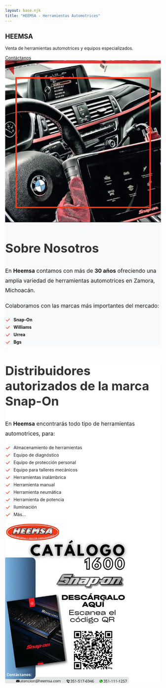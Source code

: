```yaml
---
layout: base.njk
title: "HEEMSA - Herramientas Automotrices"
---
```


<!-- Hero Section -->
<section class="hero-section">
    <div class="container">
        <div class="hero-content">
            <h1>HEEMSA</h1>
            <p>Venta de herramientas automotrices y equipos especializados.</p>
            <a href="/contacto/" class="btn btn-hero">Contáctanos</a>
        </div>
    </div>
</section>

<!-- <div class="container py-5">
    <div class="row">
        <div class="col-md-4 mb-4">
            <div class="product-card text-center">
                <h3 class="product-name">Herramientas de Calidad</h3>
                <p>Amplio catálogo de herramientas profesionales para el sector automotriz.</p>
                <button class="btn btn-primary">Ver Catálogo</button>
            </div>
        </div>
        
        <div class="col-md-4 mb-4">
            <div class="product-card text-center">
                <h3 class="product-name">Diagnóstico Automotriz</h3>
                <p>Equipos especializados para diagnóstico y reparación automotriz.</p>
                <button class="btn btn-primary">Ver Productos</button>
            </div>
        </div>
        
        <div class="col-md-4 mb-4">
            <div class="product-card text-center">
                <h3 class="product-name">Soporte Técnico</h3>
                <p>Asesoría profesional y soporte técnico especializado.</p>
                <button class="btn btn-primary">Contactanos</button>
            </div>
        </div>
    </div>
</div> -->

<!-- Sección Sobre Nosotros -->
<section class="about-section py-5" style="background-color: #f8f9fa;">
    <div class="container">
        <div class="row align-items-center">
            <div class="col-lg-6 mb-4 mb-lg-0">
                <div class="about-image">
                    <img src="/assets/images/Heemsa-about-us.jpg" alt="Interior de vehículo BMW" class="img-fluid rounded shadow-lg">
                </div>
            </div>
            <div class="col-lg-6">
                <div class="about-content">
                    <h2 class="mb-4" style="color: #333; font-size: 2.5rem; font-weight: bold;">Sobre Nosotros</h2>
                    <p class="mb-4" style="font-size: 1.1rem; line-height: 1.8;">
                        En <strong>Heemsa</strong> contamos con más de <strong>30 años</strong> ofreciendo una amplia variedad de herramientas automotrices en Zamora, Michoacán.
                    </p>
                    <p class="mb-4" style="font-size: 1.1rem; line-height: 1.8;">
                        Colaboramos con las marcas más importantes del mercado:
                    </p>
                    <ul class="brands-list" style="list-style: none; padding: 0;">
                        <li class="mb-2" style="display: flex; align-items: center;">
                            <span style="color: #ff3a17; font-size: 1.2rem; margin-right: 10px;">✓</span>
                            <strong>Snap-On</strong>
                        </li>
                        <li class="mb-2" style="display: flex; align-items: center;">
                            <span style="color: #ff3a17; font-size: 1.2rem; margin-right: 10px;">✓</span>
                            <strong>Williams</strong>
                        </li>
                        <li class="mb-2" style="display: flex; align-items: center;">
                            <span style="color: #ff3a17; font-size: 1.2rem; margin-right: 10px;">✓</span>
                            <strong>Urrea</strong>
                        </li>
                        <li class="mb-2" style="display: flex; align-items: center;">
                            <span style="color: #ff3a17; font-size: 1.2rem; margin-right: 10px;">✓</span>
                            <strong>Bgs</strong>
                        </li>
                    </ul>
                </div>
            </div>
        </div>
    </div>
</section>

<!-- Sección Distribuidores Snap-On -->
<section class="snapon-section py-5" style="background-color: #ffffff;">
    <div class="container">
        <div class="row align-items-center">
            <div class="col-lg-6">
                <div class="snapon-content">
                    <h2 class="mb-4" style="color: #333; font-size: 2.5rem; font-weight: bold;">Distribuidores autorizados de la marca Snap-On</h2>
                    <p class="mb-4" style="font-size: 1.1rem; line-height: 1.8;">
                        En <strong>Heemsa</strong> encontrarás todo tipo de herramientas automotrices, para:
                    </p>
                    <ul class="tools-list" style="list-style: none; padding: 0;">
                        <li class="mb-2" style="display: flex; align-items: center;">
                            <span style="color: #ff3a17; font-size: 1.2rem; margin-right: 10px;">✓</span>
                            Almacenamiento de herramientas
                        </li>
                        <li class="mb-2" style="display: flex; align-items: center;">
                            <span style="color: #ff3a17; font-size: 1.2rem; margin-right: 10px;">✓</span>
                            Equipo de diagnóstico
                        </li>
                        <li class="mb-2" style="display: flex; align-items: center;">
                            <span style="color: #ff3a17; font-size: 1.2rem; margin-right: 10px;">✓</span>
                            Equipo de protección personal
                        </li>
                        <li class="mb-2" style="display: flex; align-items: center;">
                            <span style="color: #ff3a17; font-size: 1.2rem; margin-right: 10px;">✓</span>
                            Equipo para talleres mecánicos
                        </li>
                        <li class="mb-2" style="display: flex; align-items: center;">
                            <span style="color: #ff3a17; font-size: 1.2rem; margin-right: 10px;">✓</span>
                            Herramientas inalámbrica
                        </li>
                        <li class="mb-2" style="display: flex; align-items: center;">
                            <span style="color: #ff3a17; font-size: 1.2rem; margin-right: 10px;">✓</span>
                            Herramienta manual
                        </li>
                        <li class="mb-2" style="display: flex; align-items: center;">
                            <span style="color: #ff3a17; font-size: 1.2rem; margin-right: 10px;">✓</span>
                            Herramienta neumática
                        </li>
                        <li class="mb-2" style="display: flex; align-items: center;">
                            <span style="color: #ff3a17; font-size: 1.2rem; margin-right: 10px;">✓</span>
                            Herramienta de potencia
                        </li>
                        <li class="mb-2" style="display: flex; align-items: center;">
                            <span style="color: #ff3a17; font-size: 1.2rem; margin-right: 10px;">✓</span>
                            Iluminación
                        </li>
                        <li class="mb-2" style="display: flex; align-items: center;">
                            <span style="color: #ff3a17; font-size: 1.2rem; margin-right: 10px;">✓</span>
                            Más...
                        </li>
                    </ul>
                </div>
            </div>
            <div class="col-lg-6 mb-4 mb-lg-0">
                <div class="catalog-section text-center">
                    <img src="/assets/images/Heemsa-catalog.jpg" alt="Catálogo Heemsa Snap-On" class="img-fluid rounded shadow-lg mb-4" style="max-width: 400px;">
                 <!--    <div class="catalog-info">
                        <h3 style="color: #333; font-size: 1.8rem; margin-bottom: 15px;">CATÁLOGO 1600</h3>
                        <h4 style="color: #ff3a17; font-size: 1.5rem; margin-bottom: 20px;">DESCÁRGALO AQUÍ</h4>
                        <p style="margin-bottom: 15px;">Escanea el código QR</p>
                        <div class="qr-placeholder" style="width: 120px; height: 120px; background-color: #f0f0f0; border: 2px solid #ddd; margin: 0 auto 20px; display: flex; align-items: center; justify-content: center; border-radius: 8px;">
                            <span style="color: #666; font-size: 12px;">QR Code</span>
                        </div>
                        <div class="contact-info" style="font-size: 14px; color: #666;">
                            <p style="margin-bottom: 5px;"><strong>Contáctanos:</strong></p>
                            <p style="margin-bottom: 3px;">📧 atencion@heemsa.com</p>
                            <p style="margin-bottom: 3px;">📞 351-517-6946</p>
                            <p style="margin-bottom: 3px;">📱 351-111-1257</p>
                        </div>
                    </div> -->
                </div>
            </div>
        </div>
    </div>
</section>
